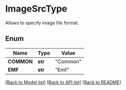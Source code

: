 # ImageSrcType
Allows to specify image file format.

## Enum
Name | Type | Value
------------ | ------------- | -------------
**COMMON** | **str** | "Common"
**EMF** | **str** | "Emf"


[[Back to Model list]](../README.md#documentation-for-models) [[Back to API list]](../README.md#documentation-for-api-endpoints) [[Back to README]](../README.md)


